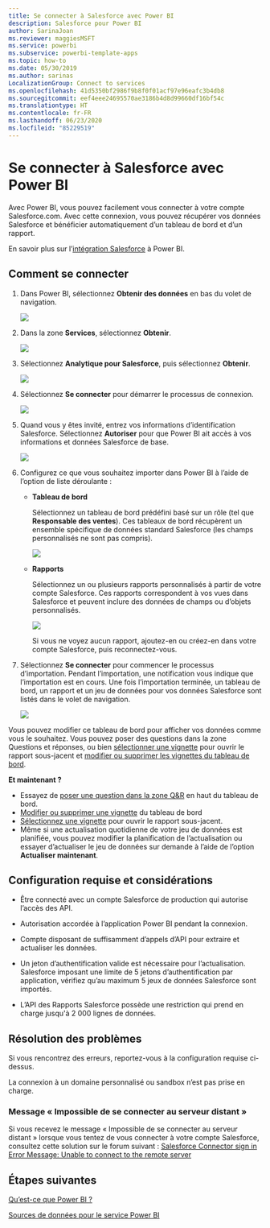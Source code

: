 ```yaml
---
title: Se connecter à Salesforce avec Power BI
description: Salesforce pour Power BI
author: SarinaJoan
ms.reviewer: maggiesMSFT
ms.service: powerbi
ms.subservice: powerbi-template-apps
ms.topic: how-to
ms.date: 05/30/2019
ms.author: sarinas
LocalizationGroup: Connect to services
ms.openlocfilehash: 41d5350bf2986f9b8f0f01acf97e96eafc3b4db8
ms.sourcegitcommit: eef4eee24695570ae3186b4d8d99660df16bf54c
ms.translationtype: HT
ms.contentlocale: fr-FR
ms.lasthandoff: 06/23/2020
ms.locfileid: "85229519"
---
```

# <a name="connect-to-salesforce-with-power-bi"></a>Se connecter à Salesforce avec Power BI
Avec Power BI, vous pouvez facilement vous connecter à votre compte Salesforce.com. Avec cette connexion, vous pouvez récupérer vos données Salesforce et bénéficier automatiquement d’un tableau de bord et d’un rapport.

En savoir plus sur l’[intégration Salesforce](https://powerbi.microsoft.com/integrations/salesforce) à Power BI.

## <a name="how-to-connect"></a>Comment se connecter
1. Dans Power BI, sélectionnez **Obtenir des données** en bas du volet de navigation.
   
   ![](media/service-connect-to-salesforce/pbi_getdata.png) 
2. Dans la zone **Services**, sélectionnez **Obtenir**.
   
   ![](media/service-connect-to-salesforce/pbi_getservices.png) 
3. Sélectionnez **Analytique pour Salesforce**, puis sélectionnez **Obtenir**.  
   
   ![](media/service-connect-to-salesforce/salesforce.png)
4. Sélectionnez **Se connecter** pour démarrer le processus de connexion.
   
    ![](media/service-connect-to-salesforce/dialog.png)
5. Quand vous y êtes invité, entrez vos informations d’identification Salesforce. Sélectionnez **Autoriser** pour que Power BI ait accès à vos informations et données Salesforce de base.
   
   ![](media/service-connect-to-salesforce/sf_authorize.png)
6. Configurez ce que vous souhaitez importer dans Power BI à l’aide de l’option de liste déroulante :
   
   * **Tableau de bord**
     
     Sélectionnez un tableau de bord prédéfini basé sur un rôle (tel que **Responsable des ventes**). Ces tableaux de bord récupèrent un ensemble spécifique de données standard Salesforce (les champs personnalisés ne sont pas compris).
     
     ![](media/service-connect-to-salesforce/pbi_salesforcechooserole.png)
   * **Rapports**
     
     Sélectionnez un ou plusieurs rapports personnalisés à partir de votre compte Salesforce. Ces rapports correspondent à vos vues dans Salesforce et peuvent inclure des données de champs ou d’objets personnalisés.
     
     ![](media/service-connect-to-salesforce/pbi_salesforcereports.png)
     
     Si vous ne voyez aucun rapport, ajoutez-en ou créez-en dans votre compte Salesforce, puis reconnectez-vous.

7. Sélectionnez **Se connecter** pour commencer le processus d’importation. Pendant l’importation, une notification vous indique que l’importation est en cours. Une fois l’importation terminée, un tableau de bord, un rapport et un jeu de données pour vos données Salesforce sont listés dans le volet de navigation.
   
   ![](media/service-connect-to-salesforce/pbi_getdatasalesforcedash.png)

Vous pouvez modifier ce tableau de bord pour afficher vos données comme vous le souhaitez. Vous pouvez poser des questions dans la zone Questions et réponses, ou bien [sélectionner une vignette](../consumer/end-user-tiles.md) pour ouvrir le rapport sous-jacent et [modifier ou supprimer les vignettes du tableau de bord](../create-reports/service-dashboard-edit-tile.md).

**Et maintenant ?**

* Essayez de [poser une question dans la zone Q&R](../consumer/end-user-q-and-a.md) en haut du tableau de bord.
* [Modifier ou supprimer une vignette](../create-reports/service-dashboard-edit-tile.md) du tableau de bord
* [Sélectionnez une vignette](../create-reports/service-dashboard-tiles.md) pour ouvrir le rapport sous-jacent.
* Même si une actualisation quotidienne de votre jeu de données est planifiée, vous pouvez modifier la planification de l’actualisation ou essayer d’actualiser le jeu de données sur demande à l’aide de l’option **Actualiser maintenant**.

## <a name="system-requirements-and-considerations"></a>Configuration requise et considérations

- Être connecté avec un compte Salesforce de production qui autorise l’accès des API.

- Autorisation accordée à l’application Power BI pendant la connexion.

- Compte disposant de suffisamment d’appels d’API pour extraire et actualiser les données.

- Un jeton d’authentification valide est nécessaire pour l’actualisation. Salesforce imposant une limite de 5 jetons d’authentification par application, vérifiez qu’au maximum 5 jeux de données Salesforce sont importés.

- L’API des Rapports Salesforce possède une restriction qui prend en charge jusqu'à 2 000 lignes de données.


## <a name="troubleshooting"></a>Résolution des problèmes

Si vous rencontrez des erreurs, reportez-vous à la configuration requise ci-dessus. 

La connexion à un domaine personnalisé ou sandbox n’est pas prise en charge.

### <a name="unable-to-connect-to-the-remote-server-message"></a>Message « Impossible de se connecter au serveur distant »

Si vous recevez le message « Impossible de se connecter au serveur distant » lorsque vous tentez de vous connecter à votre compte Salesforce, consultez cette solution sur le forum suivant : [Salesforce Connector sign in Error Message: Unable to connect to the remote server](https://www.outsystems.com/forums/Forum_TopicView.aspx?TopicId=17674&TopicName=log-in-error-message-unable-to-connect-to-the-remote-server&)


## <a name="next-steps"></a>Étapes suivantes
[Qu’est-ce que Power BI ?](../fundamentals/power-bi-overview.md)

[Sources de données pour le service Power BI](service-get-data.md)
